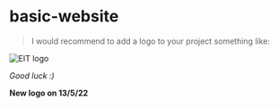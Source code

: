 # basic-website 

> I would recommend to add a logo to your project something like:

![EIT logo](https://gisbornecity.co.nz/assets/Uploads/EIT-Tairawhiti-250x267.jpg)

*Good luck :)*

**New logo on 13/5/22**



